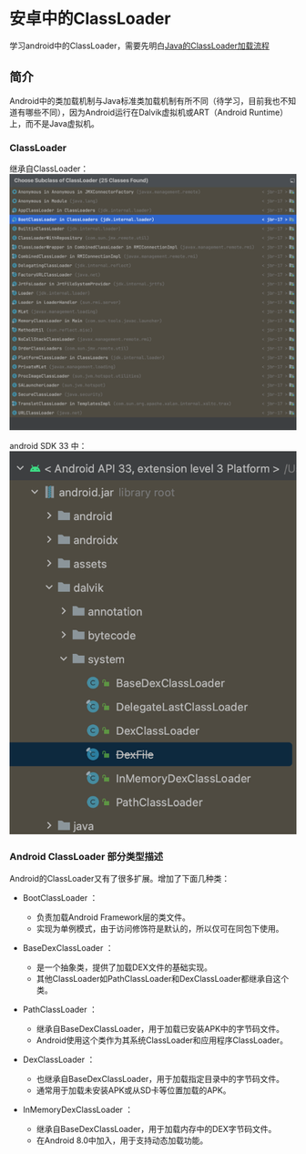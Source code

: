 # 安卓中的ClassLoader

学习android中的ClassLoader，需要先明白[Java的ClassLoader加载流程](/3.程序/1.基础/2.基础语言/java/2.%E8%BF%9B%E9%98%B6/%E7%B1%BB%E5%8A%A0%E8%BD%BD)

## 简介

Android中的类加载机制与Java标准类加载机制有所不同（待学习，目前我也不知道有哪些不同），因为Android运行在Dalvik虚拟机或ART（Android Runtime）上，而不是Java虚拟机。

### ClassLoader

继承自ClassLoader：
![Alt text](./images/3.4.1-1.png)

android SDK 33 中：
![Alt text](./images/3.4.1-2.png)

### Android ClassLoader 部分类型描述

Android的ClassLoader又有了很多扩展。增加了下面几种类：

- BootClassLoader ：
  - 负责加载Android Framework层的类文件。
  - 实现为单例模式，由于访问修饰符是默认的，所以仅可在同包下使用。

- BaseDexClassLoader ：
  - 是一个抽象类，提供了加载DEX文件的基础实现。
  - 其他ClassLoader如PathClassLoader和DexClassLoader都继承自这个类。

- PathClassLoader ：
  - 继承自BaseDexClassLoader，用于加载已安装APK中的字节码文件。
  - Android使用这个类作为其系统ClassLoader和应用程序ClassLoader。

- DexClassLoader ：
  - 也继承自BaseDexClassLoader，用于加载指定目录中的字节码文件。
  - 通常用于加载未安装APK或从SD卡等位置加载的APK。

- InMemoryDexClassLoader ：
  - 继承自BaseDexClassLoader，用于加载内存中的DEX字节码文件。
  - 在Android 8.0中加入，用于支持动态加载功能。
